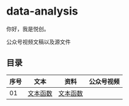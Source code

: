 # data-analysis

你好，我是悦创。

公众号视频文稿以及源文件



## 目录

| 序号 | 文本                                       | 资料                             | 公众号视频 |
| ---- | ------------------------------------------ | -------------------------------- | ---------- |
| 01   | [文本函数](01-Excel/01-文本函数/README.md) | [文本函数](01-Excel/01-文本函数) |            |

